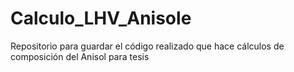 # Calculo_LHV_Anisole
Repositorio para guardar el código realizado que hace cálculos de composición del Anisol para tesis
